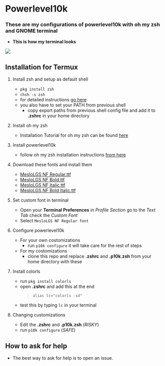 # Powerlevel10k
### These are my configurations of powerlevel10k with oh my zsh and GNOME terminal
- **This is how my terminal looks**
<img src="terminal.png">

## Installation for Termux

1. Install zsh and setup as default shell
    - `pkg install zsh`
    - `chsh -s zsh`
    - for detailed instructions <a href="https://github.com/ohmyzsh/ohmyzsh/wiki/Installing-ZSH">go here</a>
    - you also have to set your PATH from previous shell
        - copy export paths from previous shell config file and add it to **.zshrc** in your home directory
2. Install oh my zsh
    - Installation Tutorial for oh my zsh can be found <a href="https://github.com/ohmyzsh/ohmyzsh#basic-installation">here</a>
  
3. Install powerlevel10k
    - follow oh my zsh installation instructions <a href="https://github.com/romkatv/powerlevel10k#installation">from here</a>

4. Download these fonts and install them
   
   - <a href="https://github.com/romkatv/powerlevel10k-media/raw/master/MesloLGS%20NF%20Regular.ttf">MesloLGS NF Regular.ttf</a>
   - <a href="https://github.com/romkatv/powerlevel10k-media/raw/master/MesloLGS%20NF%20Bold.ttf">MesloLGS NF Bold.ttf</a>
   - <a href="https://github.com/romkatv/powerlevel10k-media/raw/master/MesloLGS%20NF%20Italic.ttf">MesloLGS NF Italic.ttf</a>
   - <a href="https://github.com/romkatv/powerlevel10k-media/raw/master/MesloLGS%20NF%20Bold%20Italic.ttf">MesloLGS NF Bold Italic.ttf</a>
5. Set custom font in terminal
      - Open your __Terminal Preferences__ in *Profile Section* go to the *Text Tab* check the *Custom Font*
      - Select `MesloLGS NF Regular font`
6. Configure powerlevel10k
      - For your own costomizations
        - run `p10k configure` it will take care for the rest of steps
      - For my costomizations
        - clone this repo and replace **.zshrc** and **.p10k.zsh** from your home directory with these
7. Install colorls
    - run `pkg install colorls`
    - open **.zshrc** and add this at the end
        > `alias lc="colorls -sd"`
    - test this by typing `lc` in your terminal
        
7. Changing customizations
      - Edit the **.zshrc** and **.p10k.zsh** (*RISKY*)
      - run `p10k configure` (*SAFE*)
## How to ask for help
- The best way to ask for help is to open an issue.
